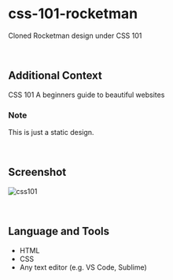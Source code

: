 # css-101-rocketman

Cloned Rocketman design under CSS 101

<br>

## Additional Context

CSS 101 A beginners guide to beautiful websites

### Note

This is just a static design.

<br>

## Screenshot

![css101](https://user-images.githubusercontent.com/84888155/128111914-d451b550-92c8-4c33-8b0c-548200743a95.PNG)

<br>

## Language and Tools

- HTML
- CSS
- Any text editor (e.g. VS Code, Sublime)

